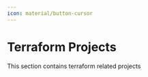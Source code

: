 ```yaml
---
icon: material/button-cursor
---
```


# Terraform Projects

This section contains terraform related projects
